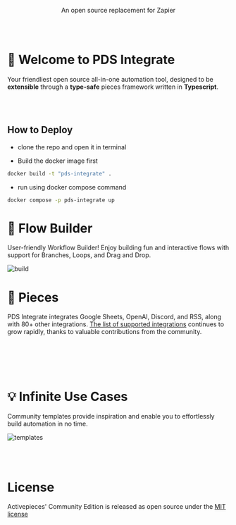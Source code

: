 



</p>
<p align="center">
   An open source replacement for Zapier
</p>



<br>
<br>

# 🤯 Welcome to PDS Integrate

Your friendliest open source all-in-one automation tool, designed to be **extensible** through a **type-safe** pieces framework written in **Typescript**.

<br>
<br>

## How to Deploy


- clone the repo and open it in terminal

- Build the docker image first

```sh
docker build -t "pds-integrate" .
```

- run using docker compose command

```sh
docker compose -p pds-integrate up
```


# 🎨 Flow Builder
<p>
User-friendly Workflow Builder! Enjoy building fun and interactive flows with support for Branches, Loops, and Drag and Drop.
  <br />
</p>

![build](https://github.com/activepieces/activepieces/assets/1812998/e75616ce-7801-45b7-b3fa-eba778bebde3)

# 🔌 Pieces

PDS Integrate integrates Google Sheets, OpenAI, Discord, and RSS, along with 80+ other integrations. [The list of supported integrations](https://www.activepieces.com/docs/pieces/overview) continues to grow rapidly, thanks to valuable contributions from the community.


<br>
<br>
<br>
<br>
<h1>
💡 Infinite Use Cases</h1>
<p>
Community templates provide inspiration and enable you to effortlessly build automation in no time.
<br />
</p>

![templates](https://github.com/activepieces/activepieces/assets/1812998/2851f96e-3d9c-42b3-b021-b1cc5153df50)

<br>
<br>

# License

Activepieces' Community Edition is released as open source under the [MIT license](https://github.com/activepieces/activepieces/blob/main/LICENSE) 

<br>
<br>
